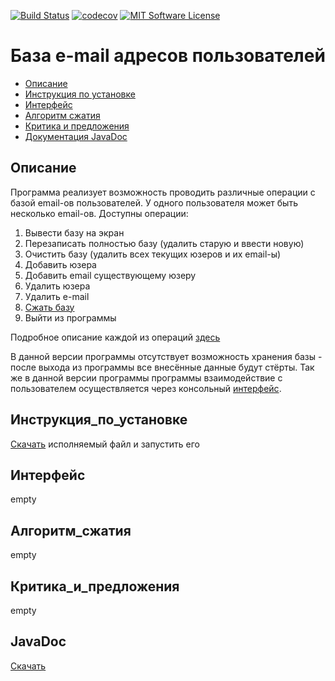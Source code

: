 [![Build Status](https://travis-ci.org/777Egor777/emailBase.svg?branch=master)](https://travis-ci.org/777Egor777/emailBase)
[![codecov](https://codecov.io/gh/777Egor777/emailBase/branch/master/graph/badge.svg)](https://codecov.io/gh/777Egor777/emailBase)
[![MIT Software License](https://img.shields.io/badge/license-MIT-blue.svg?style=flat-square)](LICENSE.md)
# База e-mail адресов пользователей

* [Описание](#описание)
* [Инструкция по установке](#инструкция_по_установке)
* [Интерфейс](#интерфейс)
* [Алгоритм сжатия](#алгоритм_сжатия)
* [Критика и предложения](#критика_и_предложения)
* [Документация JavaDoc](#javadoc)

## Описание
Программа реализует возможность проводить различные операции с базой email-ов пользователей.
У одного пользователя может быть несколько email-ов. Доступны операции:

1. Вывести базу на экран
2. Перезаписать полностью базу
   (удалить старую и ввести новую)
3. Очистить базу (удалить всех текущих юзеров и их email-ы)
4. Добавить юзера
5. Добавить email существующему юзеру
6. Удалить юзера
7. Удалить e-mail
8. [Сжать базу](#алгоритм_сжатия)
9. Выйти из программы    

Подробное описание каждой из операций [здесь](#интерфейс)
 
В данной версии программы отсутствует возможность хранения базы - после выхода из программы
все внесённые данные будут стёрты. Так же в данной версии программы программы взаимодействие
с пользователем осуществляется через консольный [интерфейс](#Интерфейс).

## Инструкция_по_установке
[Скачать](https://ya.ru) исполняемый файл и запустить его

## Интерфейс
empty

## Алгоритм_сжатия
empty

## Критика_и_предложения
empty

## JavaDoc
[Скачать](https://ya.ru)

